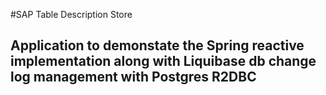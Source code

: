#SAP Table Description Store
## Application to demonstate the Spring reactive implementation along with Liquibase db change log management with Postgres R2DBC 
